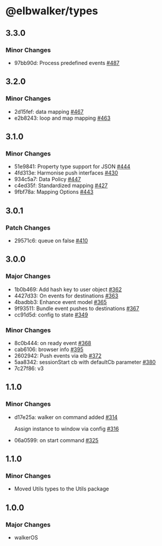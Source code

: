# @elbwalker/types

## 3.3.0

### Minor Changes

- 97bb90d: Process predefined events
  [#487](https://github.com/elbwalker/walkerOS/issues/487)

## 3.2.0

### Minor Changes

- 2d15fef: data mapping [#467](https://github.com/elbwalker/walkerOS/issues/467)
- e2b8243: loop and map mapping
  [#463](https://github.com/elbwalker/walkerOS/issues/463)

## 3.1.0

### Minor Changes

- 51e9841: Property type support for JSON
  [#444](https://github.com/elbwalker/walkerOS/issues/444)
- 4fd313e: Harmonise push interfaces
  [#430](https://github.com/elbwalker/walkerOS/issues/430)
- 934c5a7: Data Policy [#447](https://github.com/elbwalker/walkerOS/issues/447)
- c4ed35f: Standardized mapping
  [#427](https://github.com/elbwalker/walkerOS/issues/427)
- 9fbf78a: Mapping Options
  [#443](https://github.com/elbwalker/walkerOS/issues/443)

## 3.0.1

### Patch Changes

- 29571c6: queue on false
  [#410](https://github.com/elbwalker/walkerOS/issues/410)

## 3.0.0

### Major Changes

- 1b0b469: Add hash key to user object
  [#362](https://github.com/elbwalker/walkerOS/issues/362)
- 4427d33: On events for destinations
  [#363](https://github.com/elbwalker/walkerOS/issues/363)
- 4badbb3: Enhance event model
  [#365](https://github.com/elbwalker/walkerOS/issues/365)
- 9f93511: Bundle event pushes to destinations
  [#367](https://github.com/elbwalker/walkerOS/issues/367)
- cc91d5d: config to state
  [#349](https://github.com/elbwalker/walkerOS/issues/349)

### Minor Changes

- 8c0b444: on ready event
  [#368](https://github.com/elbwalker/walkerOS/issues/368)
- cab6106: browser info [#395](https://github.com/elbwalker/walkerOS/issues/395)
- 2602942: Push events via elb
  [#372](https://github.com/elbwalker/walkerOS/issues/372)
- 5aa8342: sessionStart cb with defaultCb parameter
  [#380](https://github.com/elbwalker/walkerOS/issues/380)
- 7c27f86: v3

## 1.1.0

### Minor Changes

- d17e25a: walker on command added
  [#314](https://github.com/elbwalker/walkerOS/issues/314)

  Assign instance to window via config
  [#316](https://github.com/elbwalker/walkerOS/issues/316)

- 06a0599: on start command
  [#325](https://github.com/elbwalker/walkerOS/issues/325)

## 1.1.0

### Minor Changes

- Moved Utils types to the Utils package

## 1.0.0

### Major Changes

- walkerOS
